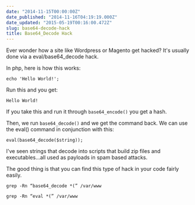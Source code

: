 ```yaml
---
date: "2014-11-15T00:00:00Z"
date_published: "2014-11-16T04:19:19.000Z"
date_updated: "2015-05-19T00:16:00.472Z"
slug: base64-decode-hack
title: Base64_Decode Hack
---
```


Ever wonder how a site like Wordpress or Magento get hacked?  It's usually done via a eval/base64_decode hack. 

In php, here is how this works:

    echo 'Hello World!';
    

Run this and you get:

    Hello World!
    

If you take this and run it through `base64_encode()` you get a hash.

Then, we run `base64_decode()` and we get the command back.  We can use the eval() command in conjunction with this:

    eval(base64_decode($string));
    

I've seen strings that decode into scripts that build zip files and executables...all used as payloads in spam based attacks.

The good thing is that you can find this type of hack in your code fairly easily.

    grep -Rn “base64_decode *(” /var/www
    
    grep -Rn “eval *(” /var/www
    
